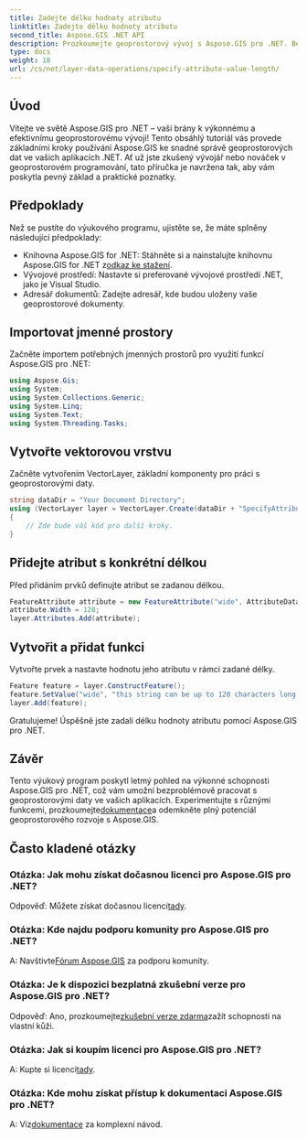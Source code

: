 ```yaml
---
title: Zadejte délku hodnoty atributu
linktitle: Zadejte délku hodnoty atributu
second_title: Aspose.GIS .NET API
description: Prozkoumejte geoprostorový vývoj s Aspose.GIS pro .NET. Bez námahy spravujte a manipulujte s prostorovými daty ve svých aplikacích .NET.
type: docs
weight: 18
url: /cs/net/layer-data-operations/specify-attribute-value-length/
---
```

## Úvod
Vítejte ve světě Aspose.GIS pro .NET – vaší brány k výkonnému a efektivnímu geoprostorovému vývoji! Tento obsáhlý tutoriál vás provede základními kroky používání Aspose.GIS ke snadné správě geoprostorových dat ve vašich aplikacích .NET. Ať už jste zkušený vývojář nebo nováček v geoprostorovém programování, tato příručka je navržena tak, aby vám poskytla pevný základ a praktické poznatky.
## Předpoklady
Než se pustíte do výukového programu, ujistěte se, že máte splněny následující předpoklady:
-  Knihovna Aspose.GIS for .NET: Stáhněte si a nainstalujte knihovnu Aspose.GIS for .NET z[odkaz ke stažení](https://releases.aspose.com/gis/net/).
- Vývojové prostředí: Nastavte si preferované vývojové prostředí .NET, jako je Visual Studio.
- Adresář dokumentů: Zadejte adresář, kde budou uloženy vaše geoprostorové dokumenty.
## Importovat jmenné prostory
Začněte importem potřebných jmenných prostorů pro využití funkcí Aspose.GIS pro .NET:
```csharp
using Aspose.Gis;
using System;
using System.Collections.Generic;
using System.Linq;
using System.Text;
using System.Threading.Tasks;
```
## Vytvořte vektorovou vrstvu
Začněte vytvořením VectorLayer, základní komponenty pro práci s geoprostorovými daty.
```csharp
string dataDir = "Your Document Directory";
using (VectorLayer layer = VectorLayer.Create(dataDir + "SpecifyAttributeValueLength_out.shp", Drivers.Shapefile))
{
    // Zde bude váš kód pro další kroky.
}
```
## Přidejte atribut s konkrétní délkou
Před přidáním prvků definujte atribut se zadanou délkou.
```csharp
FeatureAttribute attribute = new FeatureAttribute("wide", AttributeDataType.String);
attribute.Width = 120;
layer.Attributes.Add(attribute);
```
## Vytvořit a přidat funkci
Vytvořte prvek a nastavte hodnotu jeho atributu v rámci zadané délky.
```csharp
Feature feature = layer.ConstructFeature();
feature.SetValue("wide", "this string can be up to 120 characters long now.");
layer.Add(feature);
```
Gratulujeme! Úspěšně jste zadali délku hodnoty atributu pomocí Aspose.GIS pro .NET.
## Závěr
 Tento výukový program poskytl letmý pohled na výkonné schopnosti Aspose.GIS pro .NET, což vám umožní bezproblémově pracovat s geoprostorovými daty ve vašich aplikacích. Experimentujte s různými funkcemi, prozkoumejte[dokumentace](https://reference.aspose.com/gis/net/)a odemkněte plný potenciál geoprostorového rozvoje s Aspose.GIS.
## Často kladené otázky
### Otázka: Jak mohu získat dočasnou licenci pro Aspose.GIS pro .NET?
 Odpověď: Můžete získat dočasnou licenci[tady](https://purchase.aspose.com/temporary-license/).
### Otázka: Kde najdu podporu komunity pro Aspose.GIS pro .NET?
 A: Navštivte[Fórum Aspose.GIS](https://forum.aspose.com/c/gis/33) za podporu komunity.
### Otázka: Je k dispozici bezplatná zkušební verze pro Aspose.GIS pro .NET?
 Odpověď: Ano, prozkoumejte[zkušební verze zdarma](https://releases.aspose.com/)zažít schopnosti na vlastní kůži.
### Otázka: Jak si koupím licenci pro Aspose.GIS pro .NET?
 A: Kupte si licenci[tady](https://purchase.aspose.com/buy).
### Otázka: Kde mohu získat přístup k dokumentaci Aspose.GIS pro .NET?
 A: Viz[dokumentace](https://reference.aspose.com/gis/net/) za komplexní návod.